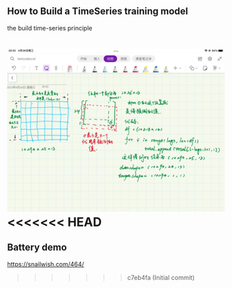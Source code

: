 ## How to Build a TimeSeries training model

the build time-series principle

![avatar](img/BuildData.jpg)
<<<<<<< HEAD
=======


## Battery demo

https://snailwish.com/464/
>>>>>>> c7eb4fa (Initial commit)
